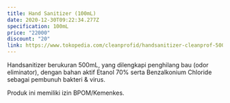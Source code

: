 ```yaml
---
title: Hand Sanitizer (100mL)
date: 2020-12-30T09:22:34.277Z
specification: 100mL
price: "22000"
discount: "20"
link: https://www.tokopedia.com/cleanprofid/handsanitizer-cleanprof-500ml
---
```

Handsanitizer berukuran 500mL, yang dilengkapi penghilang bau (odor eliminator), dengan bahan aktif Etanol 70% serta Benzalkonium Chloride sebagai pembunuh bakteri & virus.

Produk ini memiliki izin BPOM/Kemenkes.